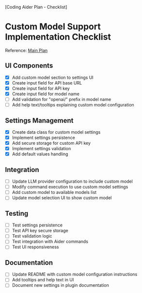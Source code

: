 [Coding Aider Plan - Checklist]

# Custom Model Support Implementation Checklist

Reference: [Main Plan](add_custom_model_support.md)

## UI Components
- [x] Add custom model section to settings UI
- [x] Create input field for API base URL
- [x] Create input field for API key
- [x] Create input field for model name
- [ ] Add validation for "openai/" prefix in model name
- [ ] Add help text/tooltips explaining custom model configuration

## Settings Management
- [x] Create data class for custom model settings
- [x] Implement settings persistence
- [x] Add secure storage for custom API key
- [x] Implement settings validation
- [x] Add default values handling

## Integration
- [ ] Update LLM provider configuration to include custom model
- [ ] Modify command execution to use custom model settings
- [ ] Add custom model to available models list
- [ ] Update model selection UI to show custom model

## Testing
- [ ] Test settings persistence
- [ ] Test API key secure storage
- [ ] Test validation logic
- [ ] Test integration with Aider commands
- [ ] Test UI responsiveness

## Documentation
- [ ] Update README with custom model configuration instructions
- [ ] Add tooltips and help text in UI
- [ ] Document new settings in plugin documentation
